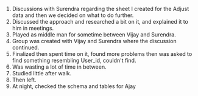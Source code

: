 1. Discussions with Surendra regarding the sheet I created for the Adjust data and then we decided on what to do further.
2. Discussed the approach and researched a bit on it, and explained it to him in meetings.
3. Played as middle man for sometime between Vijay and Surendra.
4. Group was created with Vijay and Surendra where the discussion continued.
5. Finalized then spent time on it, found more problems then was asked to find something resembling User_id, couldn't find.
6. Was wasting a lot of time in between.
7. Studied little after walk.
8. Then left.
9. At night, checked the schema and tables for Ajay
